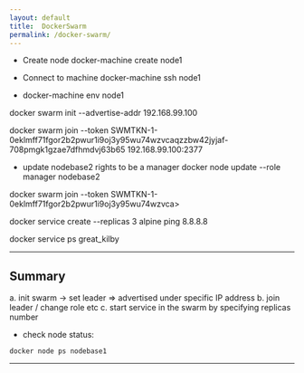 ```yaml
---
layout: default
title:  DockerSwarm
permalink: /docker-swarm/
---
```


  * Create node
  docker-machine create node1

  * Connect to machine
  docker-machine ssh node1


  * docker-machine env node1

   docker swarm init --advertise-addr 192.168.99.100

   docker swarm join --token SWMTKN-1-0eklmff71fgor2b2pwur1i9oj3y95wu74wzvcaqzzbw42jyjaf-708pmgk1gzae7dfhmdvj63b65 192.168.99.100:2377

   * update nodebase2 rights to be a manager
   docker node update --role manager nodebase2

  
   docker swarm join --token SWMTKN-1-0eklmff71fgor2b2pwur1i9oj3y95wu74wzvca>

   docker service create --replicas 3 alpine ping 8.8.8.8

   docker service ps great_kilby

-----------------------------------------------------------
   Summary
-----------------------------------------------------------

   a. init swarm -> set leader => advertised under specific IP address
   b. join leader / change role etc
   c. start service in the swarm by specifying replicas number

   * check node status:

    docker node ps nodebase1

-----------------------------------------------------------

  